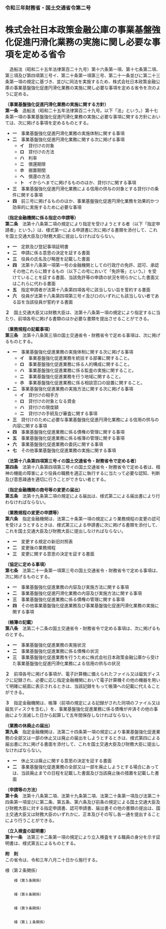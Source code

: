 ### 令和三年財務省・国土交通省令第二号  
# 株式会社日本政策金融公庫の事業基盤強化促進円滑化業務の実施に関し必要な事項を定める省令  
　造船法（昭和二十五年法律第百二十九号）第十六条第一項、第十七条第二項、第三項及び第四項第三号イ、第二十条第一項第三号、第二十一条並びに第二十三条第一項の規定に基づき、並びに同法を実施するため、株式会社日本政策金融公庫の事業基盤強化促進円滑化業務の実施に関し必要な事項を定める省令を次のように定める。  
  
**（事業基盤強化促進円滑化業務の実施に関する方針）**  
**第一条**　造船法（昭和二十五年法律第百二十九号。以下「法」という。）第十七条第一項の事業基盤強化促進円滑化業務の実施に必要な事項に関する方針においては、次に掲げる事項を定めるものとする。  
* **一**　事業基盤強化促進円滑化業務の実施体制に関する事項  
* **二**　事業基盤強化促進円滑化業務に関する次に掲げる事項  
	* **イ**　貸付けの対象  
	* **ロ**　貸付けの方法  
	* **ハ**　利率  
	* **ニ**　償還期限  
	* **ホ**　据置期間  
	* **ヘ**　償還の方法  
	* **ト**　イからヘまでに掲げるもののほか、貸付けに関する事項  
* **三**　事業基盤強化促進円滑化業務による信用の供与の対象とする貸付けの条件に関する事項  
* **四**　前三号に掲げるもののほか、事業基盤強化促進円滑化業務を効果的かつ効率的に実施するために必要な事項  
  
**（指定金融機関に係る指定の申請等）**  
**第二条**　法第十八条第二項の規定により指定を受けようとする者（以下「指定申請者」という。）は、様式第一による申請書に次に掲げる書類を添付して、これを国土交通大臣及び財務大臣に提出しなければならない。  
* **一**　定款及び登記事項証明書  
* **二**　申請に係る意思の決定を証する書面  
* **三**　役員の氏名及び略歴を記載した書面  
* **四**　法第十八条第一項第一号の金融機関としての行政庁の免許、認可、承認その他これらに類するもの（以下この号において「免許等」という。）を受けていることを証する書面、当該免許等の申請の状況を明らかにした書面又はこれらに代わる書面  
* **五**　指定申請者が法第十八条第四項各号に該当しない旨を誓約する書面  
* **六**　役員が法第十八条第四項第三号イ及びロのいずれにも該当しない者である旨を当該役員が誓約する書面  
  
**２**　国土交通大臣又は財務大臣は、法第十八条第一項の規定により指定するに当たり、前項各号に掲げる書類のほか必要な書類を提出させることができる。  
  
**（業務規程の記載事項）**  
**第三条**　法第十八条第三項の国土交通省令・財務省令で定める事項は、次に掲げるものとする。  
* **一**　事業基盤強化促進業務の実施体制に関する次に掲げる事項  
	* **イ**　事業基盤強化促進業務を統括する部署に関すること。  
	* **ロ**　事業基盤強化促進業務に係る人的構成に関すること。  
	* **ハ**　事業基盤強化促進業務に係る監査の実施に関すること。  
	* **ニ**　事業基盤強化促進業務を行う地域に関すること。  
	* **ホ**　事業基盤強化促進業務に係る相談窓口の設置に関すること。  
* **二**　事業基盤強化促進業務の実施方法に関する次に掲げる事項  
	* **イ**　貸付けの相手方  
	* **ロ**　貸付けの対象となる資金  
	* **ハ**　貸付けの限度額  
	* **ニ**　貸付けの手続及び審査に関する事項  
* **三**　貸付けのために必要な事業基盤強化促進円滑化業務による信用の供与の内容に関する事項  
* **四**　事業基盤強化促進業務に係る債権の管理に関する事項  
* **五**　事業基盤強化促進業務に係る帳簿の管理に関する事項  
* **六**　事業基盤強化促進業務の委託に関する事項  
* **七**　その他事業基盤強化促進業務の実施に関する事項  
  
**（法第十八条第四項第三号イの国土交通省令・財務省令で定める者）**  
**第四条**　法第十八条第四項第三号イの国土交通省令・財務省令で定める者は、精神の機能の障害により役員の職務を適正に執行するに当たって必要な認知、判断及び意思疎通を適切に行うことができない者とする。  
  
**（指定金融機関の商号等の変更の届出）**  
**第五条**　法第十九条第二項の規定による届出は、様式第二による届出書により行わなければならない。  
  
**（業務規程の変更の申請等）**  
**第六条**　指定金融機関は、法第二十条第一項の規定により業務規程の変更の認可を受けようとするときは、様式第三による申請書に次に掲げる書類を添付して、これを国土交通大臣及び財務大臣に提出しなければならない。  
* **一**　変更する規定の新旧対照表  
* **二**　変更後の業務規程  
* **三**　変更に関する意思の決定を証する書面  
  
**（協定に定める事項）**  
**第七条**　法第二十一条第一項第三号の国土交通省令・財務省令で定める事項は、次に掲げるものとする。  
* **一**　事業基盤強化促進業務の内容及び実施方法に関する事項  
* **二**　事業基盤強化促進円滑化業務の内容及び実施方法に関する事項  
* **三**　事業基盤強化促進業務に係る債権の管理に関する事項  
* **四**　その他事業基盤強化促進業務及び事業基盤強化促進円滑化業務の実施に関する事項  
  
**（帳簿の記載）**  
**第八条**　法第二十二条の国土交通省令・財務省令で定める事項は、次に掲げるものとする。  
* **一**　事業基盤強化促進業務の実施状況  
* **二**　事業基盤強化促進業務に係る債権の状況  
* **三**　事業基盤強化促進業務を行うために株式会社日本政策金融公庫から受けた事業基盤強化促進円滑化業務による信用の供与の状況  
  
**２**　前項各号に掲げる事項が、電子計算機に備えられたファイル又は磁気ディスクに記録され、必要に応じ指定金融機関において電子計算機その他の機器を用いて明確に紙面に表示されるときは、当該記録をもって帳簿への記載に代えることができる。  
  
**３**　指定金融機関は、帳簿（前項の規定による記録がされた同項のファイル又は磁気ディスクを含む。）を、事業基盤強化促進業務に係る債権が弁済その他の事由により消滅した日から起算して五年間保存しなければならない。  
  
**（業務の休廃止の届出）**  
**第九条**　指定金融機関は、法第二十四条第一項の規定により事業基盤強化促進業務の全部又は一部の休止又は廃止の届出をしようとするときは、様式第四による届出書に次に掲げる書面を添付して、これを国土交通大臣及び財務大臣に提出しなければならない。  
* **一**　休止又は廃止に関する意思の決定を証する書面  
* **二**　事業基盤強化促進業務の全部又は一部を廃止しようとする場合にあっては、当該廃止までの日程を記載した書面及び当該廃止後の措置を記載した書面  
  
**（申請等の方法）**  
**第十条**　法第十八条第二項、法第十九条第二項、法第二十条第一項及び法第二十四条第一項並びに第二条、第五条、第六条及び前条の規定による国土交通大臣及び財務大臣に対する指定申請書、認可申請書、届出書その他の書類の提出は、国土交通大臣又は財務大臣のいずれかに、正本及びその写し各一通を提出することにより行うことができる。  
  
**（立入検査の証明書）**  
**第十一条**　法第三十二条第一項の規定により立入検査をする職員の身分を示す証明書は、様式第五によるものとする。  
  
**附　則**  
この省令は、令和三年八月二十日から施行する。  
  
様（第２条関係）  

          
        様（第５条関係）  

          
        様（第６条関係）  

          
        様（第９条関係）  

          
        様（第１１条関係）  

          
        